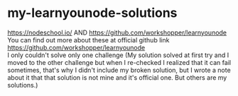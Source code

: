 # my-learnyounode-solutions
https://nodeschool.io/ AND https://github.com/workshopper/learnyounode
You can find out more about these at official github link https://github.com/workshopper/learnyounode <br>
I only couldn't solve only one challenge (My solution solved at first try and I moved to the other challenge but when I re-checked I realized that it can fail sometimes, that's why I didn't include my broken solution, but I wrote a note about it that that solution is not mine and it's official one. But others are my solutions.)
<br>
